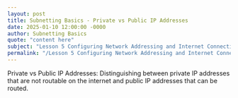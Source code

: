 ```yaml
---
layout: post
title: Subnetting Basics - Private vs Public IP Addresses
date: 2025-01-10 12:00:00 -0000
author: Subnetting Basics
quote: "content here"
subject: "Lesson 5 Configuring Network Addressing and Internet Connections"
permalink: "/Lesson 5 Configuring Network Addressing and Internet Connections/Subnetting Basics/Subnetting Basics - Private vs Public IP Addresses"
---
```


Private vs Public IP Addresses: Distinguishing between private IP addresses that are not routable on the internet and public IP addresses that can be routed.
